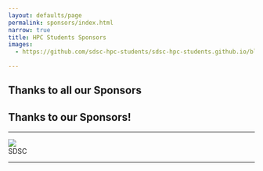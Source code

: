 ```yaml
---
layout: defaults/page
permalink: sponsors/index.html
narrow: true
title: HPC Students Sponsors
images:
  - https://github.com/sdsc-hpc-students/sdsc-hpc-students.github.io/blob/97dbbda1c637213c87ca61bdf25a4abc41e12fd4/images/ucsd-logo.png 

---
```


## Thanks to all our Sponsors  

## Thanks to our Sponsors!
<!----
    <img src="images/sponsors/sdsc.png">
    <img src="images/sponsors/amd.png">
    <img src="images/sponsors/nvidia.png">
    <img src="images/sponsors/Azure.png">
    <img src="images/sponsors/ucsd.png">
    <img src="images/sponsors/Dell.png">
    <img src="images/sponsors/Amazon.png">
---->

<hr>
<div class="card mb-3">
    <img class="card-img-top" src="https://github.com/sdsc-hpc-students/sdsc-hpc-students.github.io/blob/97dbbda1c637213c87ca61bdf25a4abc41e12fd4/images/ucsd-logo.png"/>
    <div class="card-body bg-light">
        <div class="card-text">
           SDSC
        </div>
    </div>
</div>
<hr>
